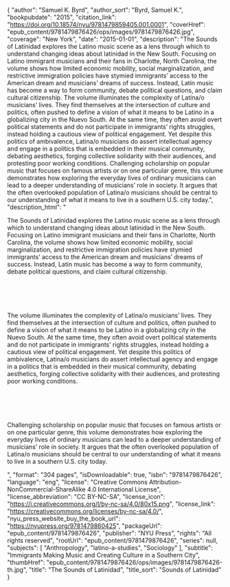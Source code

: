 {
  "author": "Samuel K. Byrd",
  "author_sort": "Byrd, Samuel K.",
  "bookpubdate": "2015",
  "citation_link": "https://doi.org/10.18574/nyu/9781479859405.001.0001",
  "coverHref": "epub_content/9781479876426/ops/images/9781479876426.jpg",
  "coverage": "New York",
  "date": "2015-01-01",
  "description": "The Sounds of Latinidad explores the Latino music scene as a lens through which to understand changing ideas about latinidad in the New South. Focusing on Latino immigrant musicians and their fans in Charlotte, North Carolina, the volume shows how limited economic mobility, social marginalization, and restrictive immigration policies have stymied immigrants’ access to the American dream and musicians’ dreams of success. Instead, Latin music has become a way to form community, debate political questions, and claim cultural citizenship.  The volume illuminates the complexity of Latina/o musicians’ lives. They find themselves at the intersection of culture and politics, often pushed to define a vision of what it means to be Latino in a globalizing city in the Nuevo South. At the same time, they often avoid overt political statements and do not participate in immigrants’ rights struggles, instead holding a cautious view of political engagement. Yet despite this politics of ambivalence, Latina/o musicians do assert intellectual agency and engage in a politics that is embedded in their musical community, debating aesthetics, forging collective solidarity with their audiences, and protesting poor working conditions.  Challenging scholarship on popular music that focuses on famous artists or on one particular genre, this volume demonstrates how exploring the everyday lives of ordinary musicians can lead to a deeper understanding of musicians’ role in society. It argues that the often overlooked population of Latina/o musicians should be central to our understanding of what it means to live in a southern U.S. city today.",
  "description_html": "<p>The Sounds of Latinidad explores the Latino music scene as a lens through which to understand changing ideas about latinidad in the New South. Focusing on Latino immigrant musicians and their fans in Charlotte, North Carolina, the volume shows how limited economic mobility, social marginalization, and restrictive immigration policies have stymied immigrants’ access to the American dream and musicians’ dreams of success. Instead, Latin music has become a way to form community, debate political questions, and claim cultural citizenship.  <br><br><br><br><br><br>The volume illuminates the complexity of Latina/o musicians’ lives. They find themselves at the intersection of culture and politics, often pushed to define a vision of what it means to be Latino in a globalizing city in the Nuevo South. At the same time, they often avoid overt political statements and do not participate in immigrants’ rights struggles, instead holding a cautious view of political engagement. Yet despite this politics of ambivalence, Latina/o musicians do assert intellectual agency and engage in a politics that is embedded in their musical community, debating aesthetics, forging collective solidarity with their audiences, and protesting poor working conditions.  <br><br><br><br><br><br>Challenging scholarship on popular music that focuses on famous artists or on one particular genre, this volume demonstrates how exploring the everyday lives of ordinary musicians can lead to a deeper understanding of musicians’ role in society. It argues that the often overlooked population of Latina/o musicians should be central to our understanding of what it means to live in a southern U.S. city today.</p>",
  "format": "304 pages",
  "isDownloadable": true,
  "isbn": "9781479876426",
  "language": "eng",
  "license": "Creative Commons Attribution-NonCommercial-ShareAlike 4.0 International License",
  "license_abbreviation": "CC BY-NC-SA",
  "license_icon": "https://i.creativecommons.org/l/by-nc-sa/4.0/80x15.png",
  "license_link": "https://creativecommons.org/licenses/by-nc-sa/4.0/",
  "nyu_press_website_buy_the_book_url": "https://nyupress.org/9781479860425",
  "packageUrl": "epub_content/9781479876426",
  "publisher": "NYU Press",
  "rights": "All rights reserved",
  "rootUrl": "epub_content/9781479876426",
  "series": null,
  "subjects": [
    "Anthropology",
    "latino-a-studies",
    "Sociology"
  ],
  "subtitle": "Immigrants Making Music and Creating Culture in a Southern City",
  "thumbHref": "epub_content/9781479876426/ops/images/9781479876426-th.jpg",
  "title": "The Sounds of Latinidad",
  "title_sort": "Sounds of Latinidad"
}
